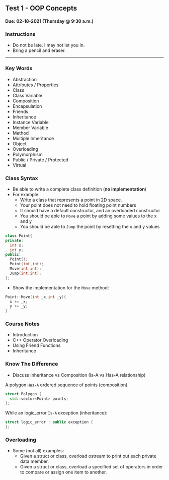 ## Test 1 - OOP Concepts
#### Due: 02-18-2021 (Thursday @ 9:30 a.m.)

### Instructions

- Do not be late. I may not let you in.
- Bring a pencil and eraser.
  
---------

### Key Words

- Abstraction
- Attributes / Properties
- Class
- Class Variable
- Composition
- Encapsulation
- Friends
- Inheritance
- Instance Variable
- Member Variable
- Method
- Multiple Inheritance
- Object
- Overloading
- Polymorphism
- Public / Private / Protected
- Virtual

### Class Syntax

- Be able to write a complete class definition (**no implementation**)
- For example: 
  - Write a class that represents a point in 2D space.
  - Your point does not need to hold floating point numbers 
  - It should have a default constructor, and an overloaded constructor
  - You should be able to `Move` a point by adding some values to the x and y 
  - You should be able to `Jump` the point by resetting the x and y values

```cpp
class Point{
private:
  int x;
  int y;
public:
  Point();
  Point(int,int);
  Move(int,int);
  Jump(int,int);
};
```

- Show the implementation for the `Move` method:

```cpp
Point::Move(int _x,int _y){
  x += _x;
  y += _y;
}
```

### Course Notes

- Introduction
- C++ Operator Overloading
- Using Friend Functions
- Inheritance

### Know The Difference
 
- Discuss Inheritance vs Composition (Is-A vs Has-A relationship)


A polygon `Has-A` ordered sequence of points (composition).

```cpp
struct Polygon {
  std::vector<Point> points;
};
```
While an logic_error `Is-A` exception (inheritance):
```cpp
struct logic_error : public exception {
};
```

### Overloading

  - Some (not all) examples:
      - Given a struct or class, overload ostream to print out each private data member.
      - Given a struct or class, overload a specified set of operators in order to compare or assign
        one item to another.
